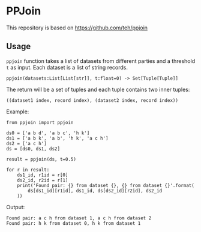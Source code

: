 # PPJoin

This repository is based on https://github.com/teh/ppjoin

## Usage

`ppjoin` function takes a list of datasets from different parties and a threshold `t` as input. Each dataset is a list of string records.

```
ppjoin(datasets:List[List[str]], t:float=0) -> Set[Tuple[Tuple]]
```

The return will be a set of tuples and each tuple contains two inner tuples:

```
((dataset1 index, record index), (dataset2 index, record index))
```

Example:

```
from ppjoin import ppjoin

ds0 = ['a b d', 'a b c', 'h k']
ds1 = ['a b k', 'a b', 'h k', 'a c h']
ds2 = ['a c h']
ds = [ds0, ds1, ds2]

result = ppjoin(ds, t=0.5)

for r in result:
    ds1_id, r1id = r[0]
    ds2_id, r2id = r[1]
    print('Found pair: {} from dataset {}, {} from dataset {}'.format(
        ds[ds1_id][r1id], ds1_id, ds[ds2_id][r2id], ds2_id
    ))
```

Output:

```
Found pair: a c h from dataset 1, a c h from dataset 2
Found pair: h k from dataset 0, h k from dataset 1
```